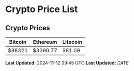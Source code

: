 # Crypto Price List

## Crypto Prices
| Bitcoin | Ethereum | Litecoin |
| ------- | -------- | -------- |
| $88321 | $3390.77 | $81.09 |
**Last Updated:** 2024-11-12 09:45 UTC
**Last Updated:** $DATE$
